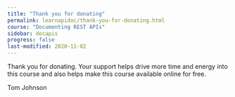 ```yaml
---
title: "Thank you for donating"
permalink: learnapidoc/thank-you-for-donating.html
course: "Documenting REST APIs"
sidebar: docapis
progress: false
last-modified: 2020-11-02
---
```


Thank you for donating. Your support helps drive more time and energy into this course and also helps make this course available online for free.

Tom Johnson
